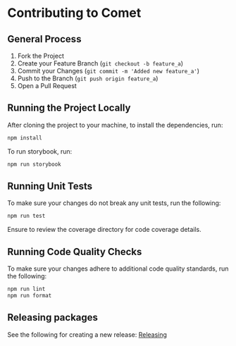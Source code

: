 # Contributing to Comet

## General Process

1. Fork the Project
2. Create your Feature Branch (`git checkout -b feature_a`)
3. Commit your Changes (`git commit -m 'Added new feature_a'`)
4. Push to the Branch (`git push origin feature_a`)
5. Open a Pull Request

## Running the Project Locally

After cloning the project to your machine, to install the dependencies, run:

```sh
npm install
```

To run storybook, run:

```sh
npm run storybook
```

## Running Unit Tests

To make sure your changes do not break any unit tests, run the following:

```sh
npm run test
```

Ensure to review the coverage directory for code coverage details.

## Running Code Quality Checks

To make sure your changes adhere to additional code quality standards, run the following:

```sh
npm run lint
npm run format
```

## Releasing packages

See the following for creating a new release: [Releasing](https://github.com/MetroStar/comet/blob/main/RELEASING.md)
